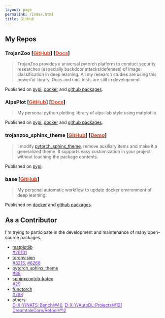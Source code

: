 ```yaml
---
layout: page
permalink: /index.html
title: GitHub
---
```


## My Repos
### TrojanZoo [[<span style="color:#ee4c2c">GitHub</span>](https://github.com/ain-soph/trojanzoo)] [[<span style="color:#ee4c2c">Docs</span>](https://ain-soph.github.io/trojanzoo)]
> TrojanZoo provides a universal pytorch platform to conduct security researches (especially backdoor attacks/defenses) of image classification in deep learning. All my research studies are using this powerful library. Docs and unit-tests are still in development.
  
Published on [pypi](https://pypi.org/project/trojanzoo/), [docker](https://hub.docker.com/r/local0state/trojanzoo) and [github packages](https://github.com/ain-soph/trojanzoo/pkgs/container/trojanzoo).

### AlpsPlot [[<span style="color:#ee4c2c">GitHub</span>](https://github.com/ain-soph/alpsplot)] [[<span style="color:#ee4c2c">Docs</span>](https://ain-soph.github.io/alpsplot)]
> My personal python plotting library of alps-lab style using matplotlib.

Published on [pypi](https://pypi.org/project/alpsplot/), [docker](https://hub.docker.com/r/local0state/alpsplot) and [github packages](https://github.com/ain-soph/alpsplot/pkgs/container/alpsplot).

### trojanzoo_sphinx_theme [[<span style="color:#ee4c2c">GitHub</span>](https://github.com/ain-soph/trojanzoo_sphinx_theme)] [[<span style="color:#ee4c2c">Demo</span>](https://ain-soph.github.io/trojanzoo_sphinx_theme)]
> I modify [pytorch_sphinx_theme](https://github.com/pytorch/pytorch_sphinx_theme), remove auxiliary items and make it a generalized theme. It supports easy customization in your project without touching the package contents.
  
Published on [pypi](https://pypi.org/project/trojanzoo-sphinx-theme/).

### base [[<span style="color:#ee4c2c">GitHub</span>](https://github.com/ain-soph/base)]
> My personal automatic workflow to update docker environment of deep learning.
  
Published on [docker](https://hub.docker.com/r/local0state/base) and [github packages](https://github.com/ain-soph/base/pkgs/container/base).


## As a Contributor
I'm trying to participate in the development and maintenance of many open-source packages.

- [matplotlib](https://github.com/matplotlib/matplotlib)  
  [<span style="color:#792fe4">#20101</span>](https://github.com/matplotlib/matplotlib/pull/20101)
- [torchvision](https://github.com/pytorch/vision)  
  [<span style="color:#792fe4">#3215</span>](https://github.com/pytorch/vision/pull/3215), [<span style="color:#792fe4">#6266</span>](https://github.com/pytorch/vision/pull/6266)
- [pytorch_sphinx_theme](https://github.com/pytorch/pytorch_sphinx_theme)  
  [<span style="color:#792fe4">#88</span>](https://github.com/pytorch/pytorch_sphinx_theme/pull/88)
- [sphinxcontrib-katex](https://github.com/hagenw/sphinxcontrib-katex)  
  [<span style="color:#792fe4">#29</span>](https://github.com/hagenw/sphinxcontrib-katex/issues/29)
- [functorch](https://github.com/pytorch/functorch)  
  [<span style="color:#792fe4">#788</span>](https://github.com/pytorch/functorch/issues/788)
- others  
  [<span style="color:#792fe4">D-X-Y/NATS-Bench/#40</span>](https://github.com/D-X-Y/NATS-Bench/pull/40), [<span style="color:#792fe4">D-X-Y/AutoDL-Projects/#121</span>](https://github.com/D-X-Y/AutoDL-Projects/pull/121)  
  [<span style="color:#792fe4">DreamtaleCore/Refool/#12</span>](https://github.com/DreamtaleCore/Refool/pull/12)
